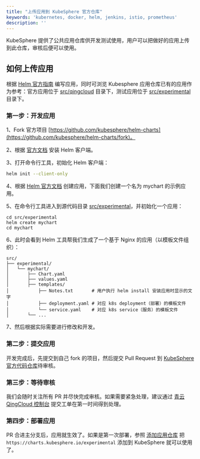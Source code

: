 ```yaml
---
title: "上传应用到 KubeSphere 官方仓库"
keywords: 'kubernetes, docker, helm, jenkins, istio, prometheus'
description: ''
---
```


KubeSphere 提供了公共应用仓库供开发测试使用，用户可以把做好的应用上传到此仓库，审核后便可以使用。

## 如何上传应用

根据 [Helm 官方指南](https://helm.sh/docs/developing_charts/) 编写应用，同时可浏览 Kubesphere 应用仓库已有的应用作为参考：官方应用位于 [src/qingcloud](https://github.com/kubesphere/helm-charts/tree/master/src/qingcloud) 目录下，测试应用位于 [src/experimental](https://github.com/kubesphere/helm-charts/tree/master/src/experimental) 目录下。

### 第一步：开发应用

1、Fork 官方项目 [https://github.com/kubesphere/helm-charts](https://github.com/kubesphere/helm-charts/fork)。

2、根据 [官方文档](https://helm.sh/docs/using_helm/#installing-the-helm-client) 安装 Helm 客户端。

3、打开命令行工具，初始化 Helm 客户端：

  ```bash
  helm init --client-only
  ```

4、根据 [Helm 官方文档](https://helm.sh/docs/chart_template_guide/#a-starter-chart) 创建应用，下面我们创建一个名为 mychart 的示例应用。

5、在命令行工具进入到源代码目录 [src/experimental](https://github.com/kubesphere/helm-charts/tree/master/src/experimental)，并初始化一个应用：
  
  ```
  cd src/experimental
  helm create mychart
  cd mychart
  ```

6、此时会看到 Helm 工具帮我们生成了一个基于 Nginx 的应用（以模板文件组织）：
  
  ```
  src/
  ├── experimental/
  │   └── mychart/
  │       ├── Chart.yaml
  │       ├── values.yaml
  │       ├── templates/
  │           ├── Notes.txt       # 用户执行 helm install 安装应用时显示的文字
  │           ├── deployment.yaml # 对应 k8s deployment（部署）的模板文件
  │           └── service.yaml    # 对应 k8s service（服务）的模板文件
  │       └── ...
  ```

7、然后根据实际需要进行修改和开发。

### 第二步：提交应用

开发完成后，先提交到自己 fork 的项目，然后提交 Pull Request 到 [KubeSphere 官方代码仓库](https://github.com/kubesphere/helm-charts)待审核。

### 第三步：等待审核

我们会随时关注所有 PR 并尽快完成审核。如果需要紧急处理，建议通过 [青云 QingCloud 控制台](https://console.qingcloud.com/) 提交工单在第一时间得到处理。

### 第四步：部署应用

PR 合进主分支后，应用就生效了。如果是第一次部署，参照 [添加应用仓库](../app-repo) 把 `https://charts.kubesphere.io/experimental` 添加到 KubeSphere 就可以使用了。
